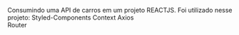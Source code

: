 Consumindo uma API de carros em um projeto REACTJS. 
Foi utilizado nesse projeto:
Styled-Components 
Context
Axios  
Router 
